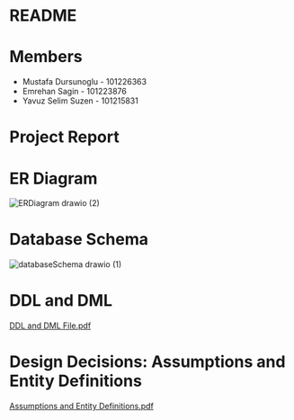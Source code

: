 # README

# Members
- Mustafa Dursunoglu - 101226363
- Emrehan Sagin - 101223876
- Yavuz Selim Suzen - 101215831




# Project Report

# ER Diagram
![ERDiagram drawio (2)](https://github.com/yssuzen/3005final/assets/77358030/ac72343b-975c-4c41-9d44-039bc8f47a68)



# Database Schema
![databaseSchema drawio (1)](https://github.com/yssuzen/3005final/assets/77358030/44eff7d6-1282-40fb-8863-43a6b4ae2a0a)


# DDL and DML
[DDL and DML File.pdf](https://github.com/yssuzen/3005final/files/14968963/DDL.and.DML.File.pdf)


# Design Decisions: Assumptions and Entity Definitions 
[Assumptions and Entity Definitions.pdf](https://github.com/yssuzen/3005final/files/14969054/Assumptions.and.Entity.Definitions.pdf)
